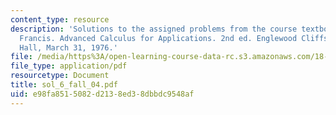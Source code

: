 ```yaml
---
content_type: resource
description: 'Solutions to the assigned problems from the course textbook: Hildebrand,
  Francis. Advanced Calculus for Applications. 2nd ed. Englewood Cliffs: Prentice
  Hall, March 31, 1976.'
file: /media/https%3A/open-learning-course-data-rc.s3.amazonaws.com/18-075-advanced-calculus-for-engineers-fall-2004/e98fa8515082d2138ed38dbbdc9548af_sol_6_fall_04.pdf
file_type: application/pdf
resourcetype: Document
title: sol_6_fall_04.pdf
uid: e98fa851-5082-d213-8ed3-8dbbdc9548af
---
```

